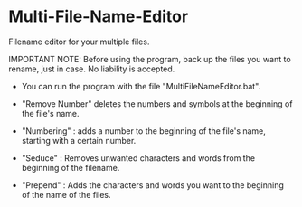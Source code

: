 # Multi-File-Name-Editor
Filename editor for your multiple files.

IMPORTANT NOTE: Before using the program, back up the files you want to rename, just in case. No liability is accepted.

* You can run the program with the file "MultiFileNameEditor.bat".

* "Remove Number" deletes the numbers and symbols at the beginning of the file's name.

* "Numbering" : adds a number to the beginning of the file's name, starting with a certain number.

* "Seduce" : Removes unwanted characters and words from the beginning of the filename.

* "Prepend" : Adds the characters and words you want to the beginning of the name of the files.
